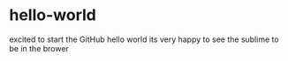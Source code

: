 # hello-world
excited to start the GitHub
hello world
its very happy to see the sublime to be in the brower
